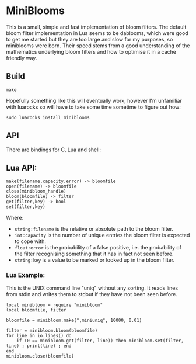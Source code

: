 MiniBlooms
==========

This is a small, simple and fast implementation of bloom filters.  The default bloom filter implementation in Lua seems to be dablooms, which were good to get me started but they are too large and slow for my purposes, so miniblooms were born.  Their speed stems from a good understanding of the mathematics underlying bloom filters and how to optimise it in a cache friendly way.

## Build

    make

Hopefully something like this will eventually work, however I'm unfamiliar with luarocks so will have to take some time sometime to figure out how:

    sudo luarocks install miniblooms

## API

There are bindings for C, Lua and shell:

## Lua API:

	make(filename,capacity,error) -> bloomfile
	open(filename) -> bloomfile
	close(minibloom_handle)
	bloom(bloomfile) -> filter
	get(filter,key) -> bool
	set(filter,key)

Where:

* `string:filename` is the relative or absolute path to the bloom filter.
* `int:capacity` is the number of unique entries the bloom filter is expected to cope with.
* `float:error` is the probability of a false positive, i.e. the probability of the filter recognising something that it has in fact not seen before.
* `string:key` is a value to be marked or looked up in the bloom filter.


### Lua Example:

This is the UNIX command line "uniq" without any sorting.  It reads lines from stdin and writes them to stdout if they have not been seen before.

	local minibloom = require "minibloom"
	local bloomfile, filter

	bloomfile = minibloom.make(",miniuniq", 10000, 0.01)

	filter = minibloom.bloom(bloomfile)
	for line in io.lines() do
	    if (0 == minibloom.get(filter, line)) then minibloom.set(filter, line) ; print(line) ; end
	end
	minibloom.close(bloomfile)

